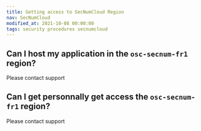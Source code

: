 ```yaml
---
title: Getting access to SecNumCloud Region
nav: SecNumCloud
modified_at: 2021-10-08 00:00:00
tags: security procedures secnumcloud
---
```


## Can I host my application in the `osc-secnum-fr1` region?

Please contact support


## Can I get personnally get access the `osc-secnum-fr1` region?

Please contact support